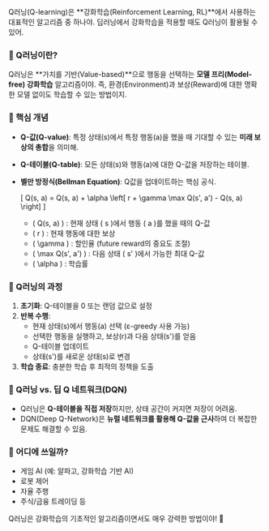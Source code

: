 Q러닝(Q-learning)은 **강화학습(Reinforcement Learning, RL)**에서 사용하는 대표적인 알고리즘 중 하나야. 딥러닝에서 강화학습을 적용할 때도 Q러닝이 활용될 수 있어.

### 🔹 Q러닝이란?
Q러닝은 **가치를 기반(Value-based)**으로 행동을 선택하는 **모델 프리(Model-free) 강화학습** 알고리즘이야. 즉, 환경(Environment)과 보상(Reward)에 대한 명확한 모델 없이도 학습할 수 있는 방법이지.

### 🔹 핵심 개념
- **Q-값(Q-value)**: 특정 상태(s)에서 특정 행동(a)을 했을 때 기대할 수 있는 **미래 보상의 총합**을 의미해.
- **Q-테이블(Q-table)**: 모든 상태(s)와 행동(a)에 대한 Q-값을 저장하는 테이블.
- **벨만 방정식(Bellman Equation)**: Q값을 업데이트하는 핵심 공식.

  \[
  Q(s, a) = Q(s, a) + \alpha \left[ r + \gamma \max Q(s', a') - Q(s, a) \right]
  \]

  - \( Q(s, a) \) : 현재 상태 \( s \)에서 행동 \( a \)를 했을 때의 Q-값
  - \( r \) : 현재 행동에 대한 보상
  - \( \gamma \) : 할인율 (future reward의 중요도 조절)
  - \( \max Q(s', a') \) : 다음 상태 \( s' \)에서 가능한 최대 Q-값
  - \( \alpha \) : 학습률

### 🔹 Q러닝의 과정
1. **초기화**: Q-테이블을 0 또는 랜덤 값으로 설정
2. **반복 수행**:
   - 현재 상태(s)에서 행동(a) 선택 (ε-greedy 사용 가능)
   - 선택한 행동을 실행하고, 보상(r)과 다음 상태(s')를 얻음
   - Q-테이블 업데이트
   - 상태(s')를 새로운 상태(s)로 변경
3. **학습 종료**: 충분한 학습 후 최적의 정책을 도출

### 🔹 Q러닝 vs. 딥 Q 네트워크(DQN)
- Q러닝은 **Q-테이블을 직접 저장**하지만, 상태 공간이 커지면 저장이 어려움.
- DQN(Deep Q-Network)은 **뉴럴 네트워크를 활용해 Q-값을 근사**하여 더 복잡한 문제도 해결할 수 있음.

### 🔹 어디에 쓰일까?
- 게임 AI (예: 알파고, 강화학습 기반 AI)
- 로봇 제어
- 자율 주행
- 주식/금융 트레이딩 등

Q러닝은 강화학습의 기초적인 알고리즘이면서도 매우 강력한 방법이야! 🚀
